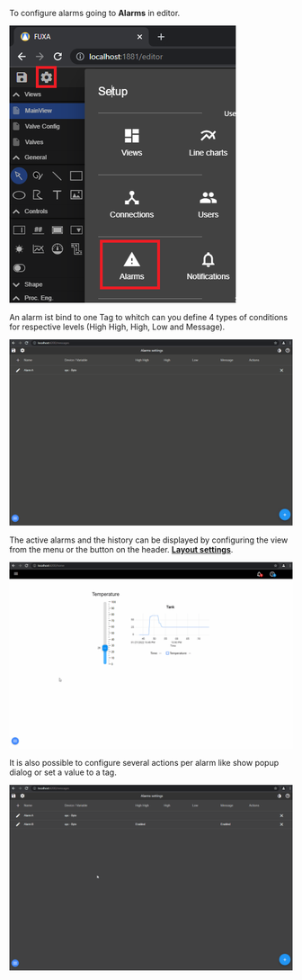 To configure alarms going to **Alarms** in editor.

![](images/setup-alarms.png)

An alarm ist bind to one Tag to whitch can you define 4 types of conditions for respective levels (High High, High, Low and Message).

![](images/fuxa-alarms.gif)

The active alarms and the history can be displayed by configuring the view from the menu or the button on the header. [**Layout settings**](https://github.com/frangoteam/FUXA/wiki/HowTo-View-Layout).

![](images/fuxa-alarms2.gif)

It is also possible to configure several actions per alarm like show popup dialog or set a value to a tag.

![](images/fuxa-alarms3.gif)